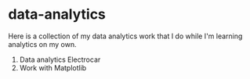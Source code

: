 # data-analytics
Here is a collection of my data analytics work that I do while I'm learning analytics on my own.
1. Data analytics Electrocar
2. Work with Matplotlib
